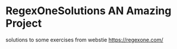 # RegexOneSolutions AN Amazing Project
solutions to some exercises from webstie https://regexone.com/ 
